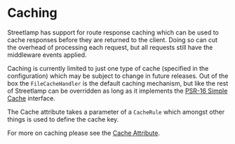 # Caching

Streetlamp has support for route response caching which can be used to cache responses before they are returned to the client.
Doing so can cut the overhead of processing each request, but all requests still have the middleware events applied.

Caching is currently limited to just one type of cache (specified in the configuration) which may be subject to change in future releases.
Out of the box the `FileCacheHandler` is the default caching mechanism, but like the rest of Streetlamp can be overridden as long as it implements the [PSR-16 Simple Cache](https://www.php-fig.org/psr/psr-16/) interface.

The Cache attribute takes a parameter of a `CacheRule` which amongst other things is used to define the cache key.

For more on caching please see the [Cache Attribute](Attributes/CACHE.MD).
